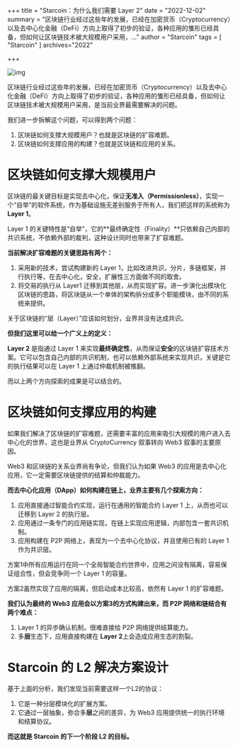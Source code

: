 +++
title = "Starcoin：为什么我们需要 Layer 2"
date = "2022-12-02"
summary = "区块链行业经过这些年的发展，已经在加密货币（Cryptocurrency）以及去中心化金融（DeFi）方向上取得了初步的验证，各种应用的雏形已经具备，但如何让区块链技术被大规模用户采用，..."
author = "Starcoin"
tags = [
    "Starcoin"
]
archives="2022"

+++

![img](https://miro.medium.com/max/700/1*QAGehfwN6NFkW561ffring.png)

区块链行业经过这些年的发展，已经在加密货币（Cryptocurrency）以及去中心化金融（DeFi）方向上取得了初步的验证，各种应用的雏形已经具备，但如何让区块链技术被大规模用户采用，是当前业界最需要解决的问题。

我们进一步拆解这个问题，可以得到两个问题：

1. 区块链如何支撑大规模用户？也就是区块链的扩容难题。
2. 区块链如何支撑应用的构建？也就是区块链和应用的关系。

# 区块链如何支撑大规模用户

区块链的最关键目标是实现去中心化，保证**无准入（Permissionless）**，实现一个“自举”的软件系统，作为基础设施无差别服务于所有人，我们把这样的系统称为 **Layer 1**。

Layer 1 的关键特性是“自举”，它的**最终确定性（Finality）**只依赖自己内部的共识系统，不依赖外部的裁判，这种设计同时也带来了扩容难题。

**当前解决扩容难题的关键思路有两个：**

1. 采用新的技术，尝试构建新的 Layer 1，比如改进共识，分片，多链框架，并行执行等，在去中心化，安全，扩展性三方面做不同的取舍。
2. 将交易的执行从 Layer1 迁移到其他层，从而实现扩容。进一步演化出模块化区块链的思路，将区块链从一个单体的架构拆分成多个职能模块，由不同的系统来提供。

关于区块链的“层（Layer）”应该如何划分，业界并没有达成共识。

**但我们这里可以给一个广义上的定义：**

**Layer 2** 是指通过 Layer 1 来实现**最终确定性**，从而保证**安全**的区块链扩容技术方案。它可以包含自己内部的共识机制，也可以依赖外部系统来实现共识，关键是它的执行结果可以在 Layer 1 上通过仲裁机制被推翻。

而以上两个方向探索的成果是可以结合的。

# 区块链如何支撑应用的构建

如果我们解决了区块链的扩容难题，还需要丰富的应用来吸引大规模的用户进入去中心化的世界，这也是业界从 CryptoCurrency 叙事转向 Web3 叙事的主要原因。

Web3 和区块链的关系业界尚有争论，但我们认为如果 Web3 的应用是去中心化应用，它一定需要区块链提供的结算和仲裁能力。

**而去中心化应用（DApp）如何构建在链上，业界主要有几个探索方向：**

1. 应用直接通过智能合约实现，运行在通用的智能合约 Layer 1 上，从而也可以迁移到 Layer 2 的执行层。
2. 应用通过一条专门的应用链实现，在链上实现应用逻辑，内部包含一套共识机制。
3. 应用构建在 P2P 网络上，表现为一个去中心化协议，并且使用已有的 Layer 1 作为共识层。

方案1中所有应用运行在同一个全局智能合约世界中，应用之间没有隔离，容易保证组合性，但会竞争同一个 Layer 1 的容量。

方案2虽然实现了应用的隔离，但启动成本比较高，依然有 Layer 1 的扩容难题。

**我们认为最终的 Web3 应用会以方案3的方式构建出来，而 P2P 网络和链结合有两个难点：**

1. Layer 1 的异步确认机制，很难直接给 P2P 网络提供结算能力。
2. 多**层**生态下，应用直接构建在 **Layer 2**上会造成应用生态的割裂。

# Starcoin 的 L2 解决方案设计

基于上面的分析，我们发现当前需要这样一个L2的协议：

1. 它是一种分层模块化的扩展方案。
2. 它通过一层抽象，弥合多**层**之间的差异，为 Web3 应用提供统一的执行环境和结算协议。

**而这就是 Starcoin 的下一个阶段 L2 的目标。**